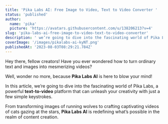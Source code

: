 ```yaml
---
title: 'Pika Labs AI: Free Image to Video, Text to Video Converter '
status: 'published'
author:
  name: 'pika'
  picture: 'https://avatars.githubusercontent.com/u/138206213?v=4'
slug: 'pika-labs-ai-free-image-to-video-text-to-video-converter'
description: ' we’re going to dive into the fascinating world of Pika Labs, a powerful text'
coverImage: '/images/pikalabs-ai-kyNT.png'
publishedAt: '2023-08-03T08:29:21.784Z'
---
```


Hey there, fellow creators! Have you ever wondered how to turn ordinary text and images into mesmerizing videos?

Well, wonder no more, because **Pika Labs AI** is here to blow your mind!

In this article, we’re going to dive into the fascinating world of Pika Labs, a powerful **text-to-video** platform that can unleash your creativity with just a few simple keystrokes.

From transforming images of running wolves to crafting captivating videos of cats gazing at the stars, **Pika Labs AI** is redefining what’s possible in the realm of content creation.

